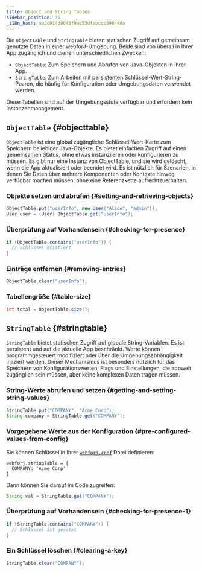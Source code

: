 ```yaml
---
title: Object and String Tables
sidebar_position: 35
_i18n_hash: aa2c014d8043f9ad53dfabcdc39844da
---
```

Die `ObjectTable` und `StringTable` bieten statischen Zugriff auf gemeinsam genutzte Daten in einer webforJ-Umgebung. Beide sind von überall in Ihrer App zugänglich und dienen unterschiedlichen Zwecken:

- `ObjectTable`: Zum Speichern und Abrufen von Java-Objekten in Ihrer App.
- `StringTable`: Zum Arbeiten mit persistenten Schlüssel-Wert-String-Paaren, die häufig für Konfiguration oder Umgebungsdaten verwendet werden.

Diese Tabellen sind auf der Umgebungsstufe verfügbar und erfordern kein Instanzenmanagement.

## `ObjectTable` {#objecttable}

`ObjectTable` ist eine global zugängliche Schlüssel-Wert-Karte zum Speichern beliebiger Java-Objekte. Es bietet einfachen Zugriff auf einen gemeinsamen Status, ohne etwas instanziieren oder konfigurieren zu müssen. Es gibt nur eine Instanz von ObjectTable, und sie wird gelöscht, wenn die App aktualisiert oder beendet wird. Es ist nützlich für Szenarien, in denen Sie Daten über mehrere Komponenten oder Kontexte hinweg verfügbar machen müssen, ohne eine Referenzkette aufrechtzuerhalten.

### Objekte setzen und abrufen {#setting-and-retrieving-objects}

```java
ObjectTable.put("userInfo", new User("Alice", "admin"));
User user = (User) ObjectTable.get("userInfo");
```

### Überprüfung auf Vorhandensein {#checking-for-presence}

```java
if (ObjectTable.contains("userInfo")) {
  // Schlüssel existiert
}
```

### Einträge entfernen {#removing-entries}

```java
ObjectTable.clear("userInfo");
```

### Tabellengröße {#table-size}

```java
int total = ObjectTable.size();
```

## `StringTable` {#stringtable}

`StringTable` bietet statischen Zugriff auf globale String-Variablen. Es ist persistent und auf die aktuelle App beschränkt. Werte können programmgesteuert modifiziert oder über die Umgebungsabhängigkeit injiziert werden. Dieser Mechanismus ist besonders nützlich für das Speichern von Konfigurationswerten, Flags und Einstellungen, die appweit zugänglich sein müssen, aber keine komplexen Daten tragen müssen.

### String-Werte abrufen und setzen {#getting-and-setting-string-values}

```java
StringTable.put("COMPANY", "Acme Corp");
String company = StringTable.get("COMPANY");
```

### Vorgegebene Werte aus der Konfiguration {#pre-configured-values-from-config}

Sie können Schlüssel in Ihrer [`webforj.conf`](../configuration/properties#configuring-webforjconf) Datei definieren:

```
webforj.stringTable = {
  COMPANY: 'Acme Corp'
}
```

Dann können Sie darauf im Code zugreifen:

```java
String val = StringTable.get("COMPANY");
```

### Überprüfung auf Vorhandensein {#checking-for-presence-1}

```java
if (StringTable.contains("COMPANY")) {
  // Schlüssel ist gesetzt
}
```

### Ein Schlüssel löschen {#clearing-a-key}

```java
StringTable.clear("COMPANY");
```
